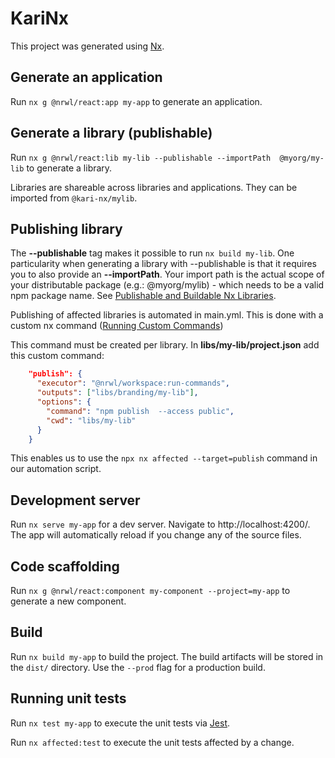 

# KariNx

This project was generated using [Nx](https://nx.dev).

## Generate an application

Run `nx g @nrwl/react:app my-app` to generate an application.

## Generate a library (publishable)

Run `nx g @nrwl/react:lib my-lib --publishable --importPath  @myorg/my-lib` to generate a library.

Libraries are shareable across libraries and applications. They can be imported from `@kari-nx/mylib`.

## Publishing library

The __--publishable__ tag makes it possible to run `nx build my-lib`. One particularity when generating a library with --publishable is that it requires you to also provide an __--importPath__. Your import path is the actual scope of your distributable package (e.g.: @myorg/mylib) - which needs to be a valid npm package name. See [Publishable and Buildable Nx Libraries](https://nx.dev/structure/buildable-and-publishable-libraries).

Publishing of affected libraries is automated in main.yml. This is done with a custom nx command ([Running Custom Commands](https://nx.dev/executors/run-commands-builder))

This command must be created per library. In __libs/my-lib/project.json__ add this custom command:

```json
    "publish": {
      "executor": "@nrwl/workspace:run-commands",
      "outputs": ["libs/branding/my-lib"],
      "options": {
        "command": "npm publish  --access public",
        "cwd": "libs/my-lib"
      }
    }
```

This enables us to use the `npx nx affected --target=publish` command in our automation script.




## Development server

Run `nx serve my-app` for a dev server. Navigate to http://localhost:4200/. The app will automatically reload if you change any of the source files.

## Code scaffolding

Run `nx g @nrwl/react:component my-component --project=my-app` to generate a new component.

## Build

Run `nx build my-app` to build the project. The build artifacts will be stored in the `dist/` directory. Use the `--prod` flag for a production build.

## Running unit tests

Run `nx test my-app` to execute the unit tests via [Jest](https://jestjs.io).

Run `nx affected:test` to execute the unit tests affected by a change.